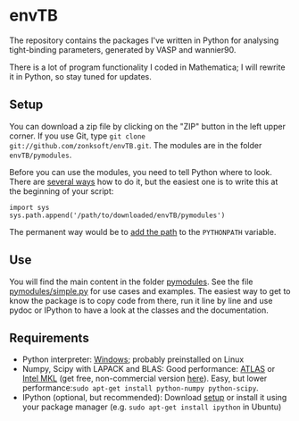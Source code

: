 envTB
=====

The repository contains the packages I've written in Python
for analysing tight-binding parameters, generated by VASP and wannier90.

There is a lot of program functionality I coded in Mathematica; I will
rewrite it in Python, so stay tuned for updates.

Setup
-----

You can download a zip file by clicking on the "ZIP" button in the left upper corner.
If you use Git, type `git clone git://github.com/zonksoft/envTB.git`. The modules are
in the folder `envTB/pymodules`.

Before you can use the modules, you need to tell Python where to look. There are 
[several ways](http://docs.python.org/tutorial/modules.html#the-module-search-path) how to do it,
but the easiest one is to write this at the beginning of your script:

    import sys
    sys.path.append('/path/to/downloaded/envTB/pymodules')
  
The permanent way would be to [add the path](http://blog.streamitive.com/2011/12/01/export-pythonpathpythonpath/) 
to the `PYTHONPATH` variable.

Use
---

You will find the main content in the folder 
[pymodules](https://github.com/zonksoft/envTB/tree/master/pymodules). 
See the file 
[pymodules/simple.py](https://github.com/zonksoft/envTB/blob/master/pymodules/simple.py) 
for use cases and examples. The easiest way to get to know the package is 
to copy code from there, run it line by line and use pydoc or IPython to have 
a look at the classes and the documentation.


Requirements
------------

* Python interpreter: [Windows](http://www.python.org/getit/windows/); probably preinstalled on Linux
* Numpy, Scipy with LAPACK and BLAS: Good performance: 
  [ATLAS](http://www.scipy.org/Installing_SciPy/Linux#head-bfec1665faa2c3686b5b56162bb2ddc36c47a9ba) 
  or [Intel MKL](http://software.intel.com/en-us/articles/numpy-scipy-with-mkl) 
  (get free, non-commercial version [here](http://software.intel.com/en-us/non-commercial-software-development)).
  Easy, but lower performance:`sudo apt-get install python-numpy python-scipy`.
* IPython (optional, but recommended): Download [setup](http://ipython.org/download.html) or install it
  using your package manager (e.g. `sudo apt-get install ipython` in Ubuntu)
